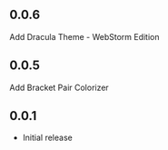 ## 0.0.6

Add Dracula Theme - WebStorm Edition

## 0.0.5

Add Bracket Pair Colorizer

## 0.0.1

* Initial release
